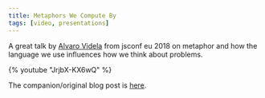 ```yaml
---
title: Metaphors We Compute By
tags: [video, presentations]
---
```


A great talk by <a href="https://twitter.com/old_sound">Alvaro Videla</a> from jsconf eu 2018
on metaphor and how the language we use influences how we think about problems.

{% youtube "JrjbX-KX6wQ" %}

The companion/original blog post is <a href="http://alvaro-videla.com/2017/01/metaphors-we-code-by.html">here</a>.
